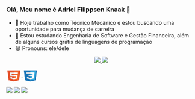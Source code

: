### Olá, Meu nome é Adriel Filippsen Knaak 👋

- 🔭 Hoje trabalho como Técnico Mecânico e estou buscando uma oportunidade para mudança de carreira
- 🌱 Estou estudando Engenharia de Software e Gestão Financeira, além de alguns cursos grátis de linguagens de programação
- 😄 Pronouns: ele/dele

<div align="center">
  <a href="https://github.com/AdrielKnaak">
  <img height="180em" src="https://github-readme-stats.vercel.app/api?username=AdrielKnaak&show_icons=true&theme=dark&include_all_commits=true&count_private=true"/>
  <img height="180em" src="https://github-readme-stats.vercel.app/api/top-langs/?username=AdrielKnaak&layout=compact&langs_count=7&theme=dark"/>
</div>

<div style="display: inline_block"><br>
  
  <img align="center" alt="Adriel-HTML" height="30" width="40" src="https://raw.githubusercontent.com/devicons/devicon/master/icons/html5/html5-original.svg">
  <img align="center" alt="Adriel-CSS" height="30" width="40" src="https://raw.githubusercontent.com/devicons/devicon/master/icons/css3/css3-original.svg">
</div>

<div> 
  
  <a href="https://instagram.com/adrielknaak" target="_blank"><img src="https://img.shields.io/badge/-Instagram-%23E4405F?style=for-the-badge&logo=instagram&logoColor=white" target="_blank"></a>
  <a href = "mailto:adrielfk@gmail.com"><img src="https://img.shields.io/badge/-Gmail-%23333?style=for-the-badge&logo=gmail&logoColor=white" target="_blank"></a>
  <a href="https://www.linkedin.com/in/adriel-filippsen-knaak-968588237" target="_blank"><img src="https://img.shields.io/badge/-LinkedIn-%230077B5?style=for-the-badge&logo=linkedin&logoColor=white" target="_blank"></a> 
 
 
</div>

